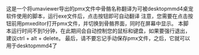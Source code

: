 这是一个将umaviewer导出的pmx文件中骨骼名称翻译为可被desktopmmd4桌宠软件使用的脚本，运行exe文件后，点击按钮即可自动翻译
注意，您需要在点击按钮前用pmxeditor打开pmx文件，并切换到骨骼界面，同时在屏幕中显示。 
本脚本运行时间不到1分钟，在此期间会自动控制您的鼠标和键盘，如果要强行退出，建议ctrl + alt + delete。
最后，请不要忘记手动保存pmx文件，之后，它就可以用于desktopmmd4了
